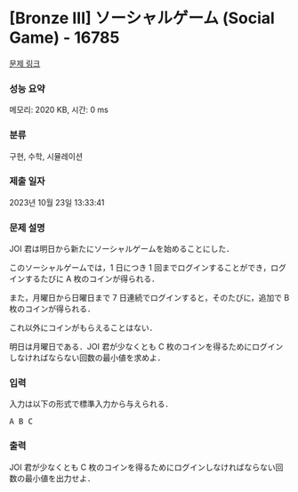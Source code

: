 # [Bronze III] ソーシャルゲーム (Social Game) - 16785 

[문제 링크](https://www.acmicpc.net/problem/16785) 

### 성능 요약

메모리: 2020 KB, 시간: 0 ms

### 분류

구현, 수학, 시뮬레이션

### 제출 일자

2023년 10월 23일 13:33:41

### 문제 설명

<p>JOI 君は明日から新たにソーシャルゲームを始めることにした．</p>

<p>このソーシャルゲームでは，1 日につき 1 回までログインすることができ，ログインするたびに A 枚のコインが得られる．</p>

<p>また，月曜日から日曜日まで 7 日連続でログインすると，そのたびに，追加で B 枚のコインが得られる．</p>

<p>これ以外にコインがもらえることはない．</p>

<p>明日は月曜日である．JOI 君が少なくとも C 枚のコインを得るためにログインしなければならない回数の最小値を求めよ．</p>

### 입력 

 <p>入力は以下の形式で標準入力から与えられる．</p>

<pre>A B C</pre>

### 출력 

 <p>JOI 君が少なくとも C 枚のコインを得るためにログインしなければならない回数の最小値を出力せよ．</p>

